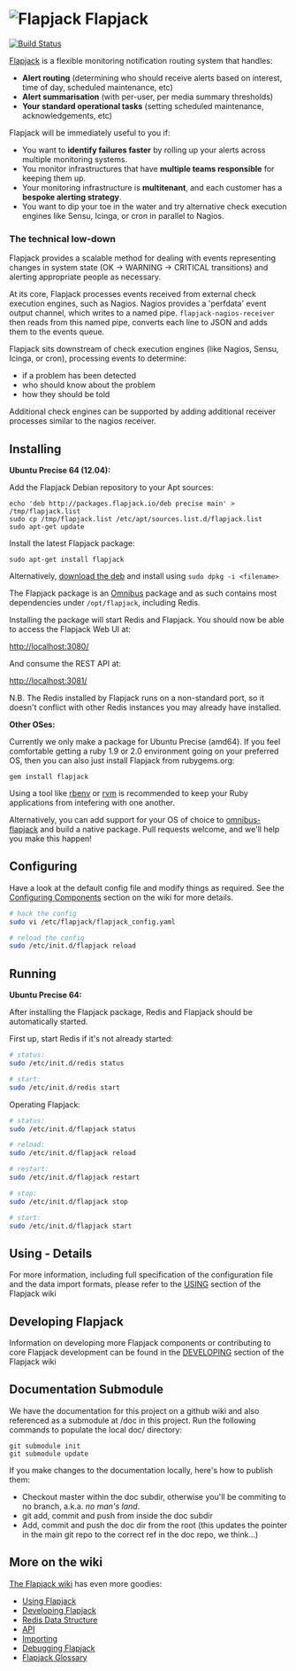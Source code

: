# ![Flapjack](https://raw.github.com/flapjack/flapjack/gh-pages/images/flapjack-2013-notext-transparent-50-50.png "Flapjack") Flapjack

[![Build Status](https://travis-ci.org/flapjack/flapjack.png)](https://travis-ci.org/flapjack/flapjack)

[Flapjack](http://flapjack.io/) is a flexible monitoring notification routing system that handles:

* **Alert routing** (determining who should receive alerts based on interest, time of day, scheduled maintenance, etc)
* **Alert summarisation** (with per-user, per media summary thresholds)
* **Your standard operational tasks** (setting scheduled maintenance, acknowledgements, etc)

Flapjack will be immediately useful to you if:

* You want to **identify failures faster** by rolling up your alerts across multiple monitoring systems.
* You monitor infrastructures that have **multiple teams responsible** for keeping them up.
* Your monitoring infrastructure is **multitenant**, and each customer has a **bespoke alerting strategy**.
* You want to dip your toe in the water and try alternative check execution engines like Sensu, Icinga, or cron in parallel to Nagios.

### The technical low-down

Flapjack provides a scalable method for dealing with events representing changes in system state (OK -> WARNING -> CRITICAL transitions) and alerting appropriate people as necessary.

At its core, Flapjack processes events received from external check execution engines, such as Nagios. Nagios provides a 'perfdata' event output channel, which writes to a named pipe. `flapjack-nagios-receiver` then reads from this named pipe, converts each line to JSON and adds them to the events queue.

Flapjack sits downstream of check execution engines (like Nagios, Sensu, Icinga, or cron), processing events to determine: 

 * if a problem has been detected
 * who should know about the problem
 * how they should be told

Additional check engines can be supported by adding additional receiver processes similar to the nagios receiver.

## Installing

**Ubuntu Precise 64 (12.04):**

Add the Flapjack Debian repository to your Apt sources:

``` text
echo 'deb http://packages.flapjack.io/deb precise main' > /tmp/flapjack.list
sudo cp /tmp/flapjack.list /etc/apt/sources.list.d/flapjack.list
sudo apt-get update
```

Install the latest Flapjack package:

``` text
sudo apt-get install flapjack
```

Alternatively, [download the deb](http://packages.flapjack.io/deb/pool/main/f/flapjack/) and install using `sudo dpkg -i <filename>`

The Flapjack package is an [Omnibus](https://github.com/opscode/omnibus-ruby) package and as such contains most dependencies under `/opt/flapjack`, including Redis.

Installing the package will start Redis and Flapjack. You should now be able to access the Flapjack Web UI at:

[http://localhost:3080/](http://localhost:3080)

And consume the REST API at:

[http://localhost:3081/](http://localhost:3081)

N.B. The Redis installed by Flapjack runs on a non-standard port, so it doesn't conflict with other Redis instances you may already have installed.

**Other OSes:**

Currently we only make a package for Ubuntu Precise (amd64). If you feel comfortable getting a ruby 1.9 or 2.0 environment going on your preferred OS, then you can also just install Flapjack from rubygems.org:

```text
gem install flapjack
```

Using a tool like [rbenv](https://github.com/sstephenson/rbenv) or [rvm](https://rvm.io/) is recommended to keep your Ruby applications from intefering with one another.

Alternatively, you can add support for your OS of choice to [omnibus-flapjack](https://github.com/flapjack/omnibus-flapjack) and build a native package. Pull requests welcome, and we'll help you make this happen!

## Configuring

Have a look at the default config file and modify things as required. See the [Configuring Components](https://github.com/flapjack/flapjack/wiki/USING#wiki-configuring_components) section on the wiki for more details.

``` bash
# hack the config
sudo vi /etc/flapjack/flapjack_config.yaml

# reload the config
sudo /etc/init.d/flapjack reload
```

## Running

**Ubuntu Precise 64:**

After installing the Flapjack package, Redis and Flapjack should be automatically started.

First up, start Redis if it's not already started:

``` bash
# status:
sudo /etc/init.d/redis status

# start:
sudo /etc/init.d/redis start
```

Operating Flapjack:

``` bash
# status:
sudo /etc/init.d/flapjack status

# reload:
sudo /etc/init.d/flapjack reload

# restart:
sudo /etc/init.d/flapjack restart

# stop:
sudo /etc/init.d/flapjack stop

# start:
sudo /etc/init.d/flapjack start
```

## Using - Details

For more information, including full specification of the configuration file and the data import formats, please refer to the [USING](https://github.com/flapjack/flapjack/wiki/USING) section of the Flapjack wiki

## Developing Flapjack

Information on developing more Flapjack components or contributing to core Flapjack development can be found in the [DEVELOPING](https://github.com/flapjack/flapjack/wiki/DEVELOPING) section of the Flapjack wiki

## Documentation Submodule

We have the documentation for this project on a github wiki and also referenced as a submodule at /doc in this project. Run the following commands to populate the local doc/ directory:

```
git submodule init
git submodule update
```

If you make changes to the documentation locally, here's how to publish them:

* Checkout master within the doc subdir, otherwise you'll be commiting to no branch, a.k.a. *no man's land*.
* git add, commit and push from inside the doc subdir
* Add, commit and push the doc dir from the root (this updates the pointer in the main git repo to the correct ref in the doc repo, we think...)

## More on the wiki

[The Flapjack wiki](https://github.com/flapjack/flapjack/wiki) has even more goodies:

- [Using Flapjack](https://github.com/flapjack/flapjack/wiki/USING)
- [Developing Flapjack](https://github.com/flapjack/flapjack/wiki/DEVELOPING)
- [Redis Data Structure](https://github.com/flapjack/flapjack/wiki/DATA_STRUCTURES)
- [API](https://github.com/flapjack/flapjack/wiki/API)
- [Importing](https://github.com/flapjack/flapjack/wiki/IMPORTING)
- [Debugging Flapjack](https://github.com/flapjack/flapjack/wiki/DEBUGGING)
- [Flapjack Glossary](https://github.com/flapjack/flapjack/wiki/GLOSSARY)


